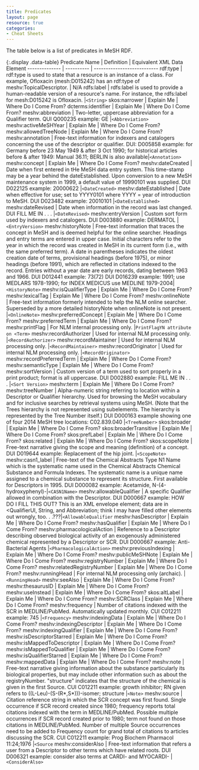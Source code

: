 ```yaml
---
title: Predicates
layout: page
resource: true
categories:
- Cheat Sheets
---
```


The table below is a list of predicates in MeSH RDF.

{:.display .data-table}
Predicate Name | Definition | Equivalent XML Data Element
-------------- | ---------- | ---------------------------
rdf:type | rdf:type is used to state that a resource is an instance of a class. For example, Ofloxacin (mesh:D015242) has an rdf:type of meshv:TopicalDescriptor. | N/A
rdfs:label | rdfs:label is used to provide a human-readable version of a resource's name. For instance, the rdfs:label for mesh:D015242 is Ofloxacin. |```<String>```
skos:narrower | Explain Me | Where Do I Come From?
dcterms:identifier | Explain Me | Where Do I Come From?
meshv:abbreviation | Two-letter, uppercase abbreviation for a Qualifier term. QUI Q000235 example: GE |```<Abbreviation>```
meshv:activeMeSHYear | Explain Me | Where Do I Come From?
meshv:allowedTreeNode | Explain Me | Where Do I Come From?
meshv:annotation | Free-text information for indexers and catalogers concerning the use of the descriptor or qualifier. DUI: D005858 example: for Germany before 23 May 1949 & after 3 Oct 1990; for historical articles before & after 1949: Manual 36.11; BERLIN is also available|```<Annotation>```
meshv:concept | Explain Me | Where Do I Come From?
meshv:dateCreated | Date when first entered in tHe MeSH data entry system. This time-stamp may be a year behind the dateEstablished. Upon conversion to a new MeSH maintenance system in 1999, a default value of 19990101 was supplied. DUI D022125 example:  20000622 |```<DateCreated>```
meshv:dateEstablished | Date when effective for use; set to YYYY0101 where YYYY = year of introduction to MeSH. DUI D023482 example: 20010101 |```<DateEstablished>```
meshv:dateRevised | Date when information in the record was last changed. DUI FILL ME IN . . . |```<DateRevised>```
meshv:entryVersion | Custom sort form used by indexers and catalogers. DUI D003880 example: DERMATOL |```<EntryVersion>```
meshv:historyNote | Free-text information that traces the concept in MeSH and is deemed helpful for the online searcher. Headings and entry terms are entered in upper case. Initial characters refer to the year in which the record was created in MeSH in its current form (i.e., with the same preferred term). A date in parentheses indicates the oldest creation date of terms, provisional headings (before 1975), or minor headings (before 1991), which are reflected in citations indexed to the record. Entries without a year date are early records, dating between 1963 and 1966. DUI D012441 example: 73(72) DUI D016239 example: 1991; use MEDLARS 1978-1990; for INDEX MEDICUS use MEDLINE 1979-2004|```<HistoryNote>```
meshv:isQualifierType | Explain Me | Where Do I Come From?
meshv:lexicalTag | Explain Me | Where Do I Come From?
meshv:onlineNote | Free-text information formerly intended to help the NLM online searcher. Superseded by a more detailed historyNote when onlineNote is not present. |```<OnlineNote>```
meshv:preferredConcept | Explain Me | Where Do I Come From?
meshv:preferredTerm | Explain Me | Where Do I Come From?
meshv:printFlag | For NLM internal processing only. |```PrintFlagYN attribute on <Term>```
meshv:recordAuthorizer | Used for internal NLM processing only. |```<RecordAuthorizer>```
meshv:recordMaintainer | Used for internal NLM processing only. |```<RecordMaintainer>```
meshv:recordOriginator | Used for internal NLM processing only. |```<RecordOriginator>```
meshv:recordPreferredTerm | Explain Me | Where Do I Come From?
meshv:semanticType | Explain Me | Where Do I Come From?
meshv:sortVersion | Custom version of a term used to sort properly in a print product; format is all uppercase. DUI D002880 example:  FILL ME IN . . .  |```<Sort Version>```
meshv:term | Explain Me | Where Do I Come From?
meshv:treeNumber | Alpha-numeric string referring to location within a Descriptor or Qualifier hierarchy. Used for browsing the MeSH vocabulary and for inclusive searches by retrieval systems using MeSH. (Note that the Trees hierarchy is not represented using subelements. The hierarchy is represented by the Tree Number itself.) DUI D000163 example showing one of four 2014 MeSH tree locations: C02.839.040 |```<TreeNumber>```
skos:broader | Explain Me | Where Do I Come From?
skos:broaderTransitive | Explain Me | Where Do I Come From?
skos:prefLabel | Explain Me | Where Do I Come From?
skos:related | Explain Me | Where Do I Come From?
skos:scopeNote | Free-text narrative giving the scope and meaning (definition) of a concept. DUI D019644 example: Replacement of the hip joint. |```<ScopeNote>```
meshv:casn1_label | Free-text of the Chemical Abstracts Type N1 Name which is the systematic name used in the Chemical Abstracts Chemical Substance and Formula Indexes. The systematic name is a unique name assigned to a chemical substance to represent its structure. First available for Descriptors in 1995. DUI D000082 example: Acetamide, N-(4-hydroxyphenyl)-|```<CASN1Name>```
meshv:allowableQualifier | A specific Qualifier allowed in combination with the Descriptor. DUI D000667 example: HOW DO I FILL THIS OUT? This is an XML envelope element; data are in <QualifierUI, String, and Abbreviation; think I may have filled other elements out wrongly, too. . .???|```<AllowableQualifier```
meshv:hasDescriptor | Explain Me | Where Do I Come From?
meshv:hasQualifier | Explain Me | Where Do I Come From?
meshv:pharmacologicalAction | Reference to a Descriptor describing observed biological activity of an exogenously administered chemical represented by a Descriptor or SCR. DUI D000667 example: Anti-Bacterial Agents |```<PharmacologicalAction>```
meshv:previousIndexing | Explain Me | Where Do I Come From?
meshv:publicMeSHNote | Explain Me | Where Do I Come From?
meshv:registryNumber | Explain Me | Where Do I Come From?
meshv:relatedRegistryNumber | Explain Me | Where Do I Come From?
meshv:runningHead | For internal NLM processing only (archaic). |```<RunningHead>```
meshv:seeAlso | Explain Me | Where Do I Come From?
meshv:thesaurusID | Explain Me | Where Do I Come From?
meshv:useInstead | Explain Me | Where Do I Come From?
skos:altLabel | Explain Me | Where Do I Come From?
meshv:SCRClass | Explain Me | Where Do I Come From?
meshv:frequency | Number of citations indexed with the SCR in MEDLINE/PubMed. Automatically updated monthly. CUI C012211 example: 745 |```<Frequency>```
meshv:indexingData | Explain Me | Where Do I Come From?
meshv:indexingDescriptor | Explain Me | Where Do I Come From?
meshv:indexingQualifier | Explain Me | Where Do I Come From?
meshv:isDescriptorStarred | Explain Me | Where Do I Come From?
meshv:isMappedToDescriptor | Explain Me | Where Do I Come From?
meshv:isMappedToQualifier | Explain Me | Where Do I Come From?
meshv:isQualifierStarred | Explain Me | Where Do I Come From?
meshv:mappedData | Explain Me | Where Do I Come From?
meshv:note | Free-text narrative giving information about the substance particularly its biological properties, but may include other information such as about the registryNumber. "structure" indicates that the structure of the chemical is given in the first Source. CUI C012211 example: growth inhibitor; RN given refers to ((L-Leu)-(S-(R*,S*)))-isomer; structure  |```<Note>```
meshv:source | Citation reference string in which the SCR concept was first found. Single occurrence if SCR record created since 1980; frequency reports total citations indexed with the term in MEDLINE/PubMed. Possible multiple occurrences if SCR record created prior to 1980; term not found on those citations in MEDLINE/PubMed. Number of multiple Source occurrences need to be added to Frequency count for grand total of citations to articles discussing the SCR. CUI C012211 example: Prog Biochem Pharmacol 11:24;1976 |```<Source```
meshv:considerAlso | Free-text information that refers a user from a Descriptor to other terms which have related roots. DUI D006321 example: consider also terms at CARDI- and MYOCARDI- |```<ConsiderAlso>```
